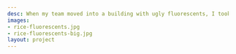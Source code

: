 ```yaml
---
desc: When my team moved into a building with ugly fluorescents, I took lighting concerns into my own hands.
images:
- rice-fluorescents.jpg
- rice-fluorescents-big.jpg
layout: project
---
```

